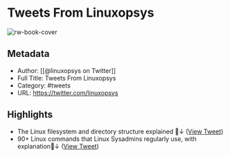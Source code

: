 # Tweets From Linuxopsys

![rw-book-cover](https://pbs.twimg.com/profile_images/1541753655753580545/9BCSNA_v.jpg)

## Metadata
- Author: [[@linuxopsys on Twitter]]
- Full Title: Tweets From Linuxopsys
- Category: #tweets
- URL: https://twitter.com/linuxopsys

## Highlights
- The Linux filesystem and directory structure explained 🐧↓ ([View Tweet](https://twitter.com/linuxopsys/status/1548328006631903239))
- 90+ Linux commands that Linux Sysadmins regularly use, with explanation🧵↓ ([View Tweet](https://twitter.com/linuxopsys/status/1546869268494503936))

